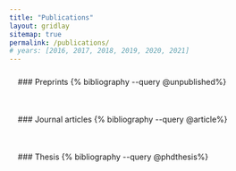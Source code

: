 ```yaml
---
title: "Publications"
layout: gridlay
sitemap: true
permalink: /publications/
# years: [2016, 2017, 2018, 2019, 2020, 2021]
---
```


<style>
.jumbotron{
    padding:3%;
    padding-bottom:10px;
    padding-top:10px;
    margin-top:10px;
    margin-bottom:30px;
}
</style>

<div class="jumbotron">
### Preprints
{% bibliography --query @unpublished%}
</div>

<div class="jumbotron">
### Journal articles
{% bibliography --query @article%}
</div>

<div class="jumbotron">
### Thesis
{% bibliography --query @phdthesis%}
</div>